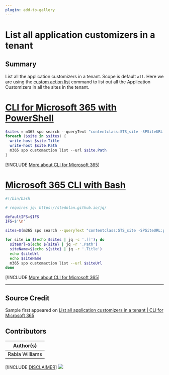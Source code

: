 ```yaml
---
plugin: add-to-gallery
---
```


# List all application customizers in a tenant

## Summary

List all the application customizers in a tenant. Scope is default ``` all ```. Here we are using the
[custom action list](https://pnp.github.io/cli-microsoft365/cmd/spo/customaction/customaction-list/) command to list out all the Application Customizers in all the sites in the tenant.
 
 
# [CLI for Microsoft 365 with PowerShell](#tab/cli-m365-ps)
```powershell
$sites = m365 spo search --queryText "contentclass:STS_site -SPSiteURL:personal" --selectProperties "Path,Title" --allResults --output json | ConvertFrom-Json
foreach ($site in $sites) {                                                      
  write-host $site.Title                      
  write-host $site.Path                                             
  m365 spo customaction list --url $site.Path   
} 
```
[!INCLUDE [More about CLI for Microsoft 365](../../docfx/includes/MORE-CLIM365.md)]
 
# [Microsoft 365 CLI with Bash](#tab/m365cli-bash)
```bash
#!/bin/bash

# requires jq: https://stedolan.github.io/jq/

defaultIFS=$IFS
IFS=$'\n'

sites=$(m365 spo search --queryText "contentclass:STS_site -SPSiteURL:personal" --selectProperties "Path,Title" --allResults --output json)

for site in $(echo $sites | jq -c '.[]'); do
  siteUrl=$(echo ${site} | jq -r '.Path')
  siteName=$(echo ${site} | jq -r '.Title')
  echo $siteUrl
  echo $siteName
  m365 spo customaction list --url $siteUrl
done
```
[!INCLUDE [More about CLI for Microsoft 365](../../docfx/includes/MORE-CLIM365.md)]
***

## Source Credit

Sample first appeared on [List all application customizers in a tenant | CLI for Microsoft 365](https://pnp.github.io/cli-microsoft365/sample-scripts/spo/list-all-application-customizers/)

## Contributors

| Author(s) |
|-----------|
| Rabia Williams |


[!INCLUDE [DISCLAIMER](../../docfx/includes/DISCLAIMER.md)]
<img src="https://pnptelemetry.azurewebsites.net/script-samples/scripts/spo-list-all-application-customizers" aria-hidden="true" />
